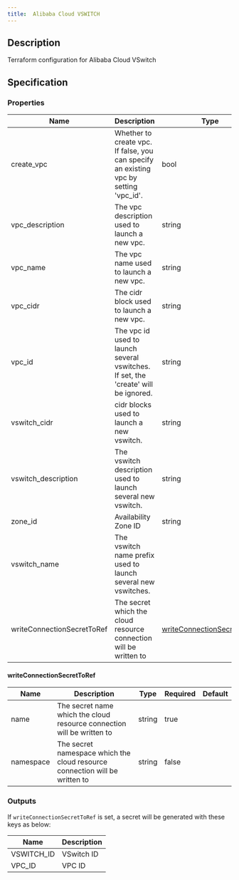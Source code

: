 ```yaml
---
title:  Alibaba Cloud VSWITCH
---
```


## Description

Terraform configuration for Alibaba Cloud VSwitch

## Specification


### Properties

 Name | Description | Type | Required | Default 
 ------------ | ------------- | ------------- | ------------- | ------------- 
 create_vpc | Whether to create vpc. If false, you can specify an existing vpc by setting 'vpc_id'. | bool | true |  
 vpc_description | The vpc description used to launch a new vpc. | string | true |  
 vpc_name | The vpc name used to launch a new vpc. | string | true |  
 vpc_cidr | The cidr block used to launch a new vpc. | string | true |  
 vpc_id | The vpc id used to launch several vswitches. If set, the 'create' will be ignored. | string | true |  
 vswitch_cidr | cidr blocks used to launch a new vswitch. | string | true |  
 vswitch_description | The vswitch description used to launch several new vswitch. | string | true |  
 zone_id | Availability Zone ID | string | true |  
 vswitch_name | The vswitch name prefix used to launch several new vswitches. |  | true |  
 writeConnectionSecretToRef | The secret which the cloud resource connection will be written to | [writeConnectionSecretToRef](#writeConnectionSecretToRef) | false |  


#### writeConnectionSecretToRef

 Name | Description | Type | Required | Default 
 ------------ | ------------- | ------------- | ------------- | ------------- 
 name | The secret name which the cloud resource connection will be written to | string | true |  
 namespace | The secret namespace which the cloud resource connection will be written to | string | false |  


### Outputs

If `writeConnectionSecretToRef` is set, a secret will be generated with these keys as below:

 Name | Description 
 ------------ | ------------- 
 VSWITCH_ID | VSwitch ID
 VPC_ID | VPC ID
